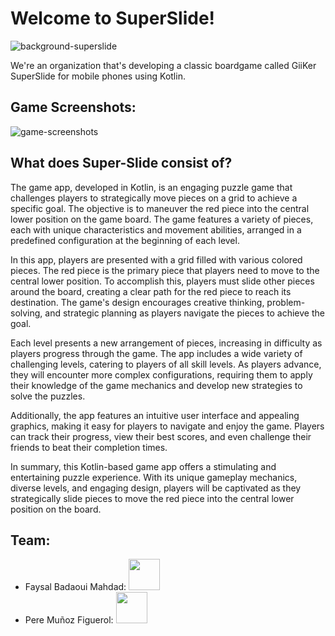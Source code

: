 # Welcome to SuperSlide!
![background-superslide](https://user-images.githubusercontent.com/73638078/236699343-861ba81f-515a-4745-9a51-2bd705d7e16a.jpg)

We're an organization that's developing a classic boardgame called GiiKer SuperSlide for mobile phones using Kotlin.
## Game Screenshots:
![game-screenshots](https://user-images.githubusercontent.com/73638078/236699939-f019d45c-59c3-45fe-b450-05488cbc6cf4.jpg)
## What does Super-Slide consist of?
The game app, developed in Kotlin, is an engaging puzzle game that challenges players to strategically move pieces on a grid to achieve a specific goal. The objective is to maneuver the red piece into the central lower position on the game board. The game features a variety of pieces, each with unique characteristics and movement abilities, arranged in a predefined configuration at the beginning of each level.

In this app, players are presented with a grid filled with various colored pieces. The red piece is the primary piece that players need to move to the central lower position. To accomplish this, players must slide other pieces around the board, creating a clear path for the red piece to reach its destination. The game's design encourages creative thinking, problem-solving, and strategic planning as players navigate the pieces to achieve the goal.

Each level presents a new arrangement of pieces, increasing in difficulty as players progress through the game. The app includes a wide variety of challenging levels, catering to players of all skill levels. As players advance, they will encounter more complex configurations, requiring them to apply their knowledge of the game mechanics and develop new strategies to solve the puzzles.

Additionally, the app features an intuitive user interface and appealing graphics, making it easy for players to navigate and enjoy the game. Players can track their progress, view their best scores, and even challenge their friends to beat their completion times.

In summary, this Kotlin-based game app offers a stimulating and entertaining puzzle experience. With its unique gameplay mechanics, diverse levels, and engaging design, players will be captivated as they strategically slide pieces to move the red piece into the central lower position on the board.

## Team:
* Faysal Badaoui Mahdad: [<img src="https://github.com/faysalbadaoui.png" width="50" height="50" />](https://github.com/faysalbadaoui)
* Pere Muñoz Figuerol: [<img src="https://github.com/peremunoz.png" width="50" height="50" />](https://github.com/peremunoz)


